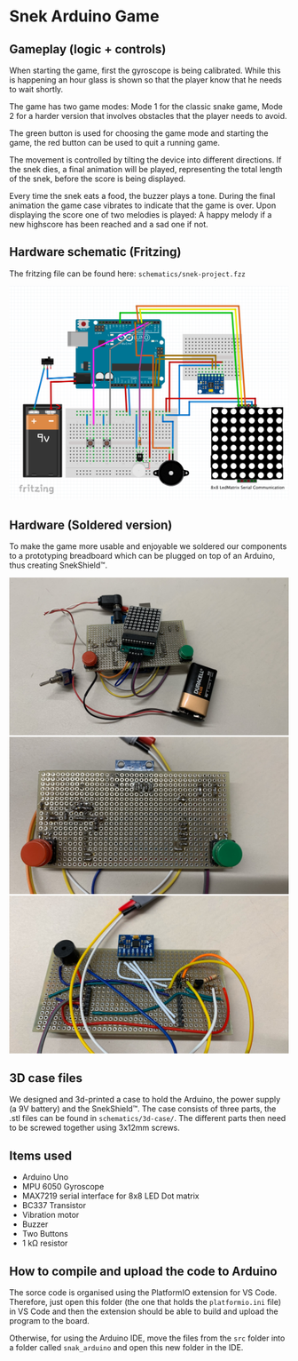 # Snek Arduino Game

## Gameplay (logic + controls)

When starting the game, first the gyroscope is being calibrated. While this is happening an hour glass is shown so that the player know that he needs to wait shortly.

The game has two game modes: Mode 1 for the classic snake game, Mode 2 for a harder version that involves obstacles that the player needs to avoid. 

The green button is used for choosing the game mode and starting the game, the red button can be used to quit a running game.

The movement is controlled by tilting the device into different directions. If the snek dies, a final animation will be played, representing the total length of the snek, before the score is being displayed.

Every time the snek eats a food, the buzzer plays a tone. During the final animation the game case vibrates to indicate that the game is over. Upon displaying the score one of two melodies is played: A happy melody if a new highscore has been reached and a sad one if not.

## Hardware schematic (Fritzing)

The fritzing file can be found here: `schematics/snek-project.fzz`

![](img/fritzing.png)

## Hardware (Soldered version)

To make the game more usable and enjoyable we soldered our components to a prototyping breadboard which can be plugged on top of an Arduino, thus creating SnekShield™.

![](img/soldered-hardware-1.jpg)
![](img/soldered-hardware-2.jpg)
![](img/soldered-hardware-3.jpg)

## 3D case files

We designed and 3d-printed a case to hold the Arduino, the power supply (a 9V battery) and the SnekShield™. The case consists of three parts, the .stl files can be found in `schematics/3d-case/`. The different parts then need to be screwed together using 3x12mm screws.

## Items used

- Arduino Uno
- MPU 6050 Gyroscope
- MAX7219 serial interface for 8x8 LED Dot matrix
- BC337 Transistor
- Vibration motor
- Buzzer
- Two Buttons
- 1 kΩ resistor
 
## How to compile and upload the code to Arduino

The sorce code is organised using the PlatformIO extension for VS Code. Therefore, just open this folder (the one that holds the `platformio.ini` file) in VS Code and then the extension should be able to build and upload the program to the board.

Otherwise, for using the Arduino IDE, move the files from the `src` folder into a folder called `snak_arduino` and open this new folder in the IDE.
